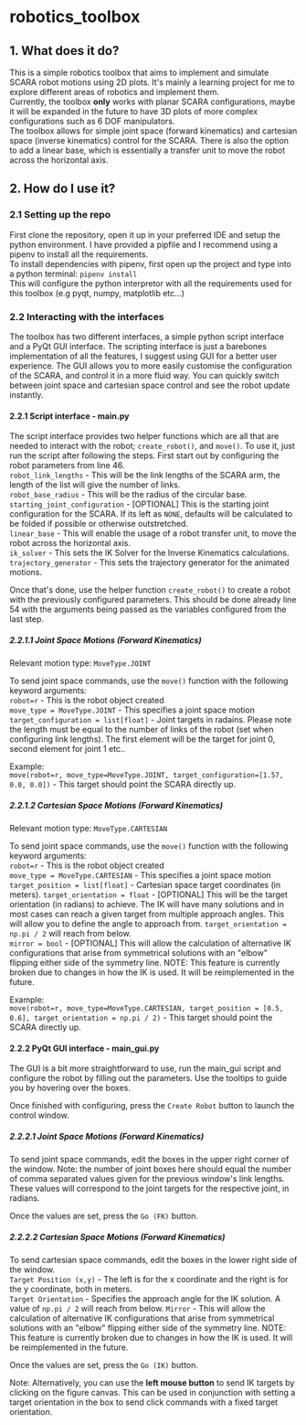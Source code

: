 # robotics_toolbox

## 1. What does it do?
This is a simple robotics toolbox that aims to implement and simulate SCARA robot motions using 2D plots. It's mainly a learning project for me to explore different areas of robotics and implement them.  
Currently, the toolbox **only** works with planar SCARA configurations, maybe it will be expanded in the future to have 3D plots of more complex configurations such as 6 DOF manipulators.  
The toolbox allows for simple joint space (forward kinematics) and cartesian space (inverse kinematics) control for the SCARA. There is also the option to add a linear base, which is essentially a transfer unit
to move the robot across the horizontal axis.

## 2. How do I use it?
### 2.1 Setting up the repo
First clone the repository, open it up in your preferred IDE and setup the python environment. I have provided a pipfile and I recommend using a pipenv to install all the requirements.  
To install dependencies with pipenv, first open up the project and type into a python terminal: `pipenv install`  
This will configure the python interpretor with all the requirements used for this toolbox (e.g pyqt, numpy, matplotlib etc...)

### 2.2 Interacting with the interfaces
The toolbox has two different interfaces, a simple python script interface and a PyQt GUI interface. The scripting interface is just a barebones implementation of all the features, 
I suggest using GUI for a better user experience. The GUI allows you to more easily customise the configuration of the SCARA, and control it in a more fluid way. You can quickly
switch between joint space and cartesian space control and see the robot update instantly.

#### 2.2.1 Script interface - main.py
The script interface provides two helper functions which are all that are needed to interact with the robot; `create_robot()`, and `move()`. To use it, just run the script after following the steps. 
First start out by configuring the robot parameters from line 46.  
`robot_link_lengths` - This will be the link lengths of the SCARA arm, the length of the list will give the number of links.  
`robot_base_radius` - This will be the radius of the circular base.  
`starting_joint_configuration`  - [OPTIONAL] This is the starting joint configuration for the SCARA. If its left as `NONE`, defaults will be calculated to be folded if possible or otherwise outstretched.  
`linear_base` - This will enable the usage of a robot transfer unit, to move the robot across the horizontal axis.  
`ik_solver` - This sets the IK Solver for the Inverse Kinematics calculations.  
`trajectory_generator` - This sets the trajectory generator for the animated motions.  

Once that's done, use the helper function `create_robot()` to create a robot with the previously configured parameters. This should be done already line 54 with the arguments being passed as the 
variables configured from the last step. 

##### 2.2.1.1 Joint Space Motions (Forward Kinematics)
Relevant motion type:  `MoveType.JOINT`  

To send joint space commands, use the `move()` function with the following keyword arguments:  
`robot=r` - This is the robot object created  
`move_type = MoveType.JOINT` - This specifies a joint space motion  
`target_configuration = list[float]`  - Joint targets in radains. Please note the length must be equal to the number of links of the robot (set when configuring link lengths). The first element will be the target
for joint 0, second element for joint 1 etc..

Example:  
`move(robot=r, move_type=MoveType.JOINT, target_configuration=[1.57, 0.0, 0.0])`  - This target should point the SCARA directly up.

##### 2.2.1.2 Cartesian Space Motions (Forward Kinematics)
Relevant motion type:  `MoveType.CARTESIAN`

To send joint space commands, use the `move()` function with the following keyword arguments:  
`robot=r` - This is the robot object created  
`move_type = MoveType.CARTESIAN` - This specifies a joint space motion  
`target_position = list[float]`  - Cartesian space target coordinates (in meters).
`target_orientation = float`  - [OPTIONAL] This will be the target orientation (in radians) to achieve. The IK will have many solutions and in most cases can reach a given target from multiple approach angles.
This will allow you to define the angle to approach from. `target_orientation = np.pi / 2` will reach from below.  
`mirror = bool` - [OPTIONAL] This will allow the calculation of alternative IK configurations that arise from symmetrical solutions with an "elbow" flipping either side of the symmetry line. NOTE: This feature
is currently broken due to changes in how the IK is used. It will be reimplemented in the future.

Example:  
`move(robot=r, move_type=MoveType.CARTESIAN, target_position = [0.5, 0.6], target_orientation = np.pi / 2)`  - This target should point the SCARA directly up.

#### 2.2.2 PyQt GUI interface - main_gui.py
The GUI is a bit more straightforward to use, run the main_gui script and configure the robot by filling out the parameters. Use the tooltips to guide you by hovering over the boxes.  

Once finished with configuring, press the `Create Robot` button to launch the control window.

##### 2.2.2.1 Joint Space Motions (Forward Kinematics)
To send joint space commands, edit the boxes in the upper right corner of the window. Note: the number of joint boxes here should equal the number of comma separated values given for the previous window's link
lengths. These values will correspond to the joint targets for the respective joint, in radians.  

Once the values are set, press the `Go (FK)` button.  

##### 2.2.2.2 Cartesian Space Motions (Forward Kinematics)
To send cartesian space commands, edit the boxes in the lower right side of the window.  
`Target Position (x,y)` - The left is for the x coordinate and the right is for the y coordinate, both in meters.  
`Target Orientation` - Specifies the approach angle for the IK solution. A value of `np.pi / 2` will reach from below.
`Mirror` - This will allow the calculation of alternative IK configurations that arise from symmetrical solutions with an "elbow" flipping either side of the symmetry line. NOTE: This feature
is currently broken due to changes in how the IK is used. It will be reimplemented in the future.  

Once the values are set, press the `Go (IK)` button.

Note:
Alternatively, you can use the **left mouse button** to send IK targets by clicking on the figure canvas. This can be used in conjunction with setting a target orientation in the box to 
send click commands with a fixed target orientation.
